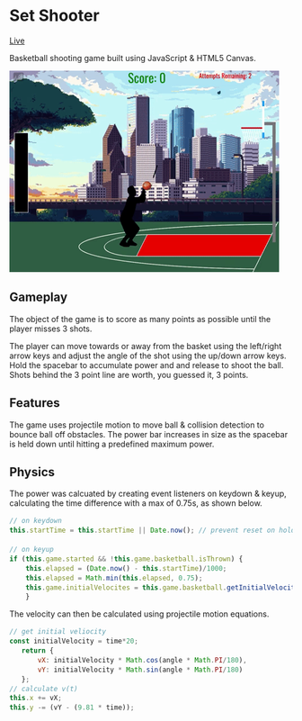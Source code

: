 # Set Shooter

[Live](https://purabshah8@github.io/set-shooter)

Basketball shooting game built using JavaScript & HTML5 Canvas. 


![game](assets/images/set-shooter.gif)

## Gameplay

The object of the game is to score as many points as possible until the player misses 3 shots.

The player can move towards or away from the basket using the left/right arrow keys and adjust the angle of the shot using the up/down arrow keys. Hold the spacebar to accumulate power and and release to shoot the ball. Shots behind the 3 point line are worth, you guessed it, 3 points.

## Features

The game uses projectile motion to move ball & collision detection to bounce ball off obstacles.
The power bar increases in size as the spacebar is held down until hitting a predefined maximum power. 

## Physics

The power was calcuated by creating event listeners on keydown & keyup, calculating the time difference with a max of 0.75s, as shown below.

```js
// on keydown
this.startTime = this.startTime || Date.now(); // prevent reset on hold key 

// on keyup
if (this.game.started && !this.game.basketball.isThrown) {
    this.elapsed = (Date.now() - this.startTime)/1000;
    this.elapsed = Math.min(this.elapsed, 0.75);
    this.game.initialVelocites = this.game.basketball.getInitialVelocity(this.elapsed, this.game.shotAngle);
    }
```

 The velocity can then be calculated using projectile motion equations.
 ```js
 // get initial veliocity
 const initialVelocity = time*20;
    return {
        vX: initialVelocity * Math.cos(angle * Math.PI/180),
        vY: initialVelocity * Math.sin(angle * Math.PI/180)
    };
// calculate v(t)
this.x += vX;
this.y -= (vY - (9.81 * time));
 ```

<!-- ## Wireframe

![Wireframe](Wireframe.png) -->